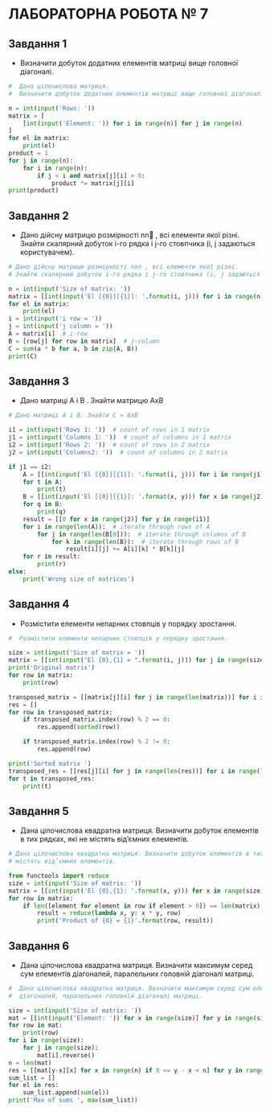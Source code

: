 # ЛАБОРАТОРНА РОБОТА № 7

## Завдання 1

- Визначити добуток додатних елементів матриці вище головної діагоналі.

```py
#  Дана цілочислова матриця.
#  Визначити добуток додатних елементів матриці вище головної діагоналі.

n = int(input('Rows: '))
matrix = [
    [int(input('Element: ')) for i in range(n)] for j in range(n)
]
for el in matrix:
    print(el)
product = 1
for j in range(n):
    for i in range(n):
        if j < i and matrix[j][i] > 0:
            product *= matrix[j][i]
print(product)
```

## Завдання 2

- Дано дійсну матрицю розмірності nn , всі елементи якої різні. Знайти скалярний добуток i-го рядка і j-го стовпчика (i, j задаються користувачем).

```py
# Дано дійсну матрицю розмірності nxn , всі елементи якої різні.
# Знайти скалярний добуток i-го рядка і j-го стовпчика (i, j задаються користувачем).

n = int(input('Size of matrix: '))
matrix = [[int(input('El [{0}][{1}]: '.format(i, j))) for i in range(n)] for j in range(n)]
for el in matrix:
    print(el)
i = int(input('i row = '))
j = int(input('j column = '))
A = matrix[i]  # i-row
B = [row[j] for row in matrix]  # j-column
C = sum(a * b for a, b in zip(A, B))
print(C)
```

## Завдання 3

- Дано матриці A і B . Знайти матрицю AxB

```py
# Дано матриці А і В. Знайти С = АхВ

i1 = int(input('Rows 1: '))  # count of rows in 1 matrix
j1 = int(input('Columns 1: '))  # count of columns in 1 matrix
i2 = int(input('Rows 2: '))  # count of rows in 2 matrix
j2 = int(input('Columns2: '))  # count of columns in 2 matrix

if j1 == i2:
    A = [[int(input('El [{0}][{1}]: '.format(i, j))) for i in range(j1)] for j in range(i1)]
    for t in A:
        print(t)
    B = [[int(input('El [{0}][{1}]: '.format(x, y))) for x in range(j2)] for y in range(i2)]
    for q in B:
        print(q)
    result = [[0 for x in range(j2)] for y in range(i1)]
    for i in range(len(A)):  # iterate through rows of A
        for j in range(len(B[0])):  # iterate through columns of B
            for k in range(len(B)):  # iterate through rows of B
                result[i][j] += A[i][k] * B[k][j]
    for r in result:
        print(r)
else:
    print('Wrong size of matrices')
```

## Завдання 4

- Розмістити елементи непарних стовпців у порядку зростання.

```py
#  Розмістити елементи непарних стовпців у порядку зростання.

size = int(input('Size of matrix = '))
matrix = [[int(input("El {0},{1} = ".format(i, j))) for j in range(size)] for i in range(size)]
print('Original matrix')
for row in matrix:
    print(row)

transposed_matrix = [[matrix[j][i] for j in range(len(matrix))] for i in range(len(matrix))]
res = []
for row in transposed_matrix:
    if transposed_matrix.index(row) % 2 == 0:
        res.append(sorted(row))

    if transposed_matrix.index(row) % 2 != 0:
        res.append(row)

print('Sorted matrix ')
transposed_res = [[res[j][i] for j in range(len(res))] for i in range(len(res))]
for t in transposed_res:
    print(t)
```

## Завдання 5

- Дана цілочислова квадратна матриця. Визначити добуток елементів в тих рядках, які не
містять від’ємних елементів.

```py
# Дана цілочислова квадратна матриця. Визначити добуток елементів в тих рядках, які не
# містять від’ємних елементів.

from functools import reduce
size = int(input('Size of matrix: '))
matrix = [[int(input('El {0},{1}: '.format(x, y))) for x in range(size)] for y in range(size)]
for row in matrix:
    if len([element for element in row if element > 0]) == len(matrix):  # check rows
        result = reduce(lambda x, y: x * y, row)
        print('Product of {0} = {1}'.format(row, result))
```

## Завдання 6

- Дана цілочислова квадратна матриця. Визначити максимум серед сум елементів
діагоналей, паралельних головній діагоналі матриці.

```py
#  Дана цілочислова квадратна матриця. Визначити максимум серед сум елементів
#  діагоналей, паралельних головній діагоналі матриці.

size = int(input('Size of matrix: '))
mat = [[int(input('Element: ')) for x in range(size)] for y in range(size)]
for row in mat:
    print(row)
for i in range(size):
    for j in range(size):
        mat[i].reverse()
n = len(mat)
res = [[mat[y-x][x] for x in range(n) if 0 <= y - x < n] for y in range(2*n-1)]
sum_list = []
for el in res:
    sum_list.append(sum(el))
print('Max of sums ', max(sum_list))
```

